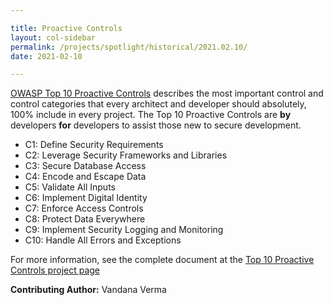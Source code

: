 ```yaml
---

title: Proactive Controls
layout: col-sidebar
permalink: /projects/spotlight/historical/2021.02.10/
date: 2021-02-10

---
```


<!--![Proactive Controls Logo](/assets/images/content/featured_project.png){:class="featured-proj-image" width="160px"}-->

[OWASP Top 10 Proactive Controls](/www-project-proactive-controls/) describes the most important control and control categories that every architect and developer should absolutely, 100% include in every project. The Top 10 Proactive Controls are **by** developers **for** developers to assist those new to secure development.

- C1: Define Security Requirements
- C2: Leverage Security Frameworks and Libraries
- C3: Secure Database Access
- C4: Encode and Escape Data
- C5: Validate All Inputs
- C6: Implement Digital Identity
- C7: Enforce Access Controls
- C8: Protect Data Everywhere
- C9: Implement Security Logging and Monitoring
- C10: Handle All Errors and Exceptions

For more information, see the complete document at the [Top 10 Proactive Controls project page](/www-project-proactive-controls)

**Contributing Author:** Vandana Verma
